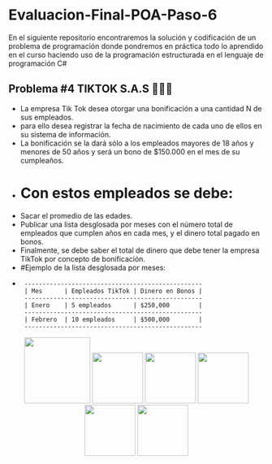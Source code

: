 # Evaluacion-Final-POA-Paso-6
 En el siguiente repositorio encontraremos la solución y codificación de un problema de programación donde pondremos en práctica todo lo aprendido en el curso haciendo uso de la programación estructurada en el lenguaje de programación C#

## Problema #4 TIKTOK S.A.S 📲📲🛜

- La empresa Tik Tok desea otorgar una bonificación a una cantidad N de sus empleados.
- para ello desea registrar la fecha de nacimiento de cada uno de ellos en su sistema de información.
- La bonificación se la dará sólo a los empleados mayores de 18 años y menores de 50 años y será un bono de $150.000 en el mes de su cumpleaños.
- # Con estos empleados se debe:
- Sacar el promedio de las edades.
- Publicar una lista desglosada por meses con el número total de empleados que cumplen años en cada mes, y el dinero total pagado en bonos.
- Finalmente, se debe saber el total de dinero que debe tener la empresa TikTok por concepto de bonificación. 
- #Ejemplo de la lista desglosada por meses:
- 
       -------------------------------------------------                                         
       | Mes      | Empleados TikTok | Dinero en Bonos |                                         
       -------------------------------------------------                                         
       | Enero    | 5 empleados      | $250,000        |                                          
       -------------------------------------------------                                         
       | Febrero  | 10 empleados     | $500,000        |                                         
       -------------------------------------------------  

<p align="center">
  <img src="https://github.com/josedavd-07/josedavd-07/assets/134252125/b5b316b3-7d36-4056-b746-e86393164a5a" width="130" heigth="130"/>
  <img src="https://github.com/josedavd-07/josedavd-07/assets/134252125/4398374c-4680-4354-aca9-b6953b096f3b" width="100" heigth="100"/>
  <img src="https://github.com/josedavd-07/josedavd-07/assets/134252125/9415babd-5d02-4cc0-9727-977475ffdf9f" width="100" heigth="100"/>
  <img src="https://github.com/josedavd-07/josedavd-07/assets/134252125/bd79eecb-777a-4dda-b36e-664273e5aba0" width="100" heigth="100"/>
  <img src="https://github.com/josedavd-07/josedavd-07/assets/134252125/3ba0bc4e-9a6c-49f5-bfbe-bc519f073c2b" width="100" heigth="100"/>
  <img src="https://github.com/josedavd-07/josedavd-07/assets/134252125/28795bf2-eed1-4a5c-aee2-c1ce899c8c3d" width="100" heigth="100"/>
</p>
